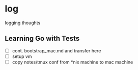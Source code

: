# log

logging thoughts

## Learning Go with Tests

- [ ] cont. bootstrap_mac.md and transfer here
- [ ] setup vm
- [ ] copy notes/tmux conf from *nix machine to mac machine
